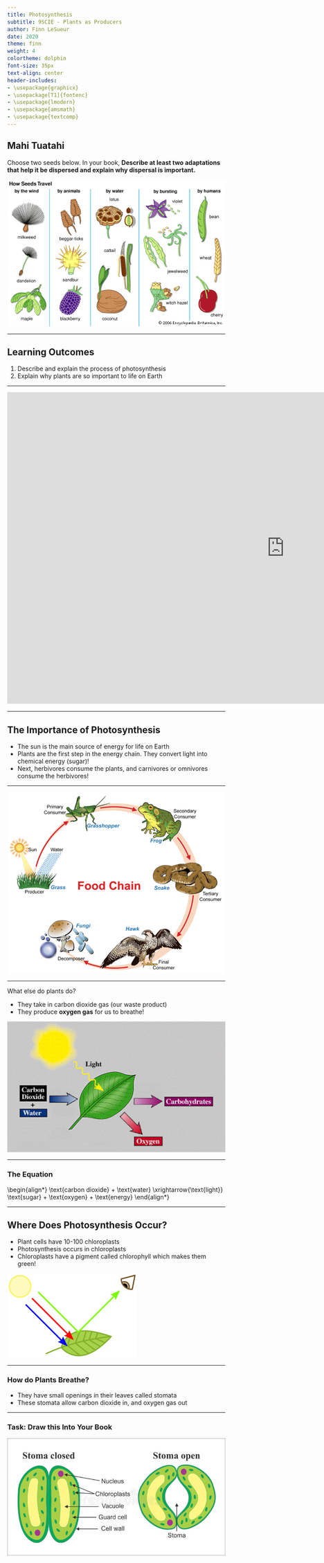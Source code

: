 ```yaml
---
title: Photosynthesis
subtitle: 9SCIE - Plants as Producers
author: Finn LeSueur
date: 2020
theme: finn
weight: 4
colortheme: dolphin
font-size: 35px
text-align: center
header-includes:
- \usepackage{graphicx}
- \usepackage[T1]{fontenc}
- \usepackage{lmodern}
- \usepackage{amsmath}
- \usepackage{textcomp}
---
```


## Mahi Tuatahi

Choose two seeds below. In your book, __Describe at least two adaptations that help it be dispersed and explain why dispersal is important.__

![](../assets/seed-dispersal.gif "")

---

## Learning Outcomes

1. Describe and explain the process of photosynthesis
2. Explain why plants are so important to life on Earth

---

<iframe width="1280" height="720" src="https://www.youtube.com/embed/uixA8ZXx0KU" frameborder="0" allow="accelerometer; autoplay; encrypted-media; gyroscope; picture-in-picture" allowfullscreen></iframe>

---

## The Importance of Photosynthesis

- The sun is the main source of energy for life on Earth
- Plants are the first step in the energy chain. They convert light into chemical energy (sugar)!
- Next, herbivores consume the plants, and carnivores or omnivores consume the herbivores!

---

![](../assets/food-chain.png "")

---

What else do plants do?

- They take in carbon dioxide gas (our waste product)
- They produce __oxygen gas__ for us to breathe!

![](../assets/photosynthesis.gif "")

---

### The Equation

\begin{align*}
    \text{carbon dioxide} + \text{water} \xrightarrow{\text{light}} \text{sugar} + \text{oxygen} + \text{energy}
\end{align*}

---

## Where Does Photosynthesis Occur?

- Plant cells have 10-100 chloroplasts
- Photosynthesis occurs in chloroplasts
- Chloroplasts have a pigment called chlorophyll which makes them green!

![](../assets/chlorophyll.png "")

---

### How do Plants Breathe?

- They have small openings in their leaves called stomata
- These stomata allow carbon dioxide in, and oxygen gas out

---

### Task: Draw this Into Your Book

![](../assets/stomata-close.jpg "")
